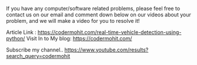 If you have any computer/software related problems, 
please feel free to contact us on our email and comment down below 
on our videos about your problem,
and we will make a video for you to resolve it!

Article Link : https://codermohit.com/real-time-vehicle-detection-using-python/
Visit In to My blog:  https://codermohit.com/

Subscribe my channel.. 
https://www.youtube.com/results?search_query=codermohit
